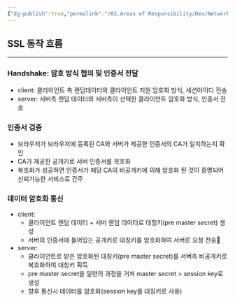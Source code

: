 ```yaml
---
{"dg-publish":true,"permalink":"/02.Areas of Responsibility/Dev/Network & Infrastructure/TLS(SSL)/","tags":["dev","cs"],"noteIcon":""}
---
```


## SSL 동작 흐름
---
### Handshake: 암호 방식 협의 및 인증서 전달
- client: 클라이언트 측 랜덤데이터와 클라이언트 지원 암호화 방식, 세션아이디 전송
- server: 서버측 랜덤 데이터와 서버측이 선택한 클라이언트 암호화 방식, 인증서 전송
### 인증서 검증
- 브라우저가 브라우저에 등록된 CA와 서버가 제공한 인증서의 CA가 일치하는지 확인
- CA가 제공한 공개키로 서버 인증서를 복호화
- 복호화가 성공하면 인증서가 해당 CA의 비공개키에 의해 암호화 된 것이 증명되어 신뢰가능한 서비스로 간주
### 데이터 암호화 통신
- client: 
	- 클라이언트 랜덤 데이터 + 서버 랜덤 데이터로 대칭키(pre master secret) 생성 
	- 서버의 인증서에 들어있는 공개키로 대칭키를 암호화하여 서버로 요청 전송
- server:
	- 클라이언트로 받은 암호화된 대칭키(pre master secret)를 서버측 비공개키로 복호화하여 대칭키 획득
	- pre master secret을 일련의 과정을 거쳐 master secret > session key로 생성
	- 향후 통신시 데이터를 암호화(session key를 대칭키로 사용)
